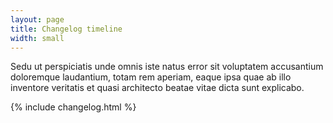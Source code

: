 ```yaml
---
layout: page
title: Changelog timeline
width: small
---
```


Sedu ut perspiciatis unde omnis iste natus error sit voluptatem accusantium doloremque laudantium, totam rem aperiam, eaque ipsa quae ab illo inventore veritatis et quasi architecto beatae vitae dicta sunt explicabo.

{% include changelog.html %}
